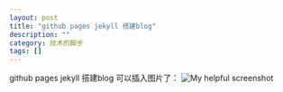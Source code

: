 ```yaml
---
layout: post
title: "github pages jekyll 搭建blog"
description: ""
category: 技术的脚步
tags: []
---
```

github pages jekyll 搭建blog
可以插入图片了：
![My helpful screenshot]({{site.url}}/assets/images/2.jpg)
